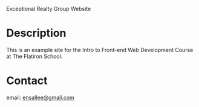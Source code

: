 Exceptional Realty Group Website

# Description

This is an example site for the Intro to Front-end Web Development Course at The Flatiron School.

# Contact

email: ensallee@gmail.com
